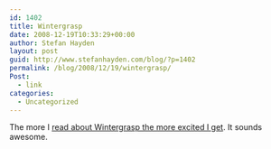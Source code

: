 ```yaml
---
id: 1402
title: Wintergrasp
date: 2008-12-19T10:33:29+00:00
author: Stefan Hayden
layout: post
guid: http://www.stefanhayden.com/blog/?p=1402
permalink: /blog/2008/12/19/wintergrasp/
Post:
  - link
categories:
  - Uncategorized
---
```

The more I <a href="http://www.wowinsider.com/2008/12/18/wrath-101-the-battle-for-wintergrasp-continued/">read about Wintergrasp the more excited I get</a>. It sounds awesome.